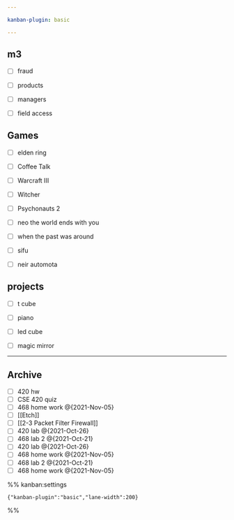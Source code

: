 ```yaml
---

kanban-plugin: basic

---
```


## m3

- [ ] fraud
- [ ] products
- [ ] managers
- [ ] field access


## Games

- [ ] elden ring
- [ ] Coffee Talk
- [ ] Warcraft III
- [ ] Witcher
- [ ] Psychonauts 2
- [ ] neo the world ends with you
- [ ] when the past was around
- [ ] sifu
- [ ] neir automota


## projects

- [ ] t cube
- [ ] piano
- [ ] led cube
- [ ] magic mirror


***

## Archive

- [ ] 420 hw
- [ ] CSE 420 quiz
- [ ] 468 home work @{2021-Nov-05}
- [ ] [[Etch]]
- [ ] [[2-3 Packet Filter Firewall]]
- [ ] 420 lab @{2021-Oct-26}
- [ ] 468 lab 2 @{2021-Oct-21}
- [ ] 420 lab @{2021-Oct-26}
- [ ] 468 home work @{2021-Nov-05}
- [ ] 468 lab 2 @{2021-Oct-21}
- [ ] 468 home work @{2021-Nov-05}

%% kanban:settings
```
{"kanban-plugin":"basic","lane-width":200}
```
%%